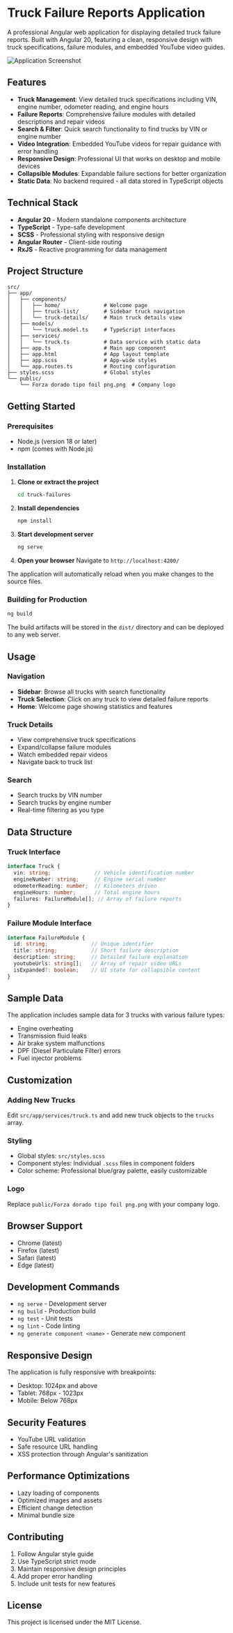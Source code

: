 # Truck Failure Reports Application

A professional Angular web application for displaying detailed truck failure reports. Built with Angular 20, featuring a clean, responsive design with truck specifications, failure modules, and embedded YouTube video guides.

![Application Screenshot](public/Forza%20dorado%20tipo%20foil%20png.png)

## Features

- **Truck Management**: View detailed truck specifications including VIN, engine number, odometer reading, and engine hours
- **Failure Reports**: Comprehensive failure modules with detailed descriptions and repair videos
- **Search & Filter**: Quick search functionality to find trucks by VIN or engine number
- **Video Integration**: Embedded YouTube videos for repair guidance with error handling
- **Responsive Design**: Professional UI that works on desktop and mobile devices
- **Collapsible Modules**: Expandable failure sections for better organization
- **Static Data**: No backend required - all data stored in TypeScript objects

## Technical Stack

- **Angular 20** - Modern standalone components architecture
- **TypeScript** - Type-safe development
- **SCSS** - Professional styling with responsive design
- **Angular Router** - Client-side routing
- **RxJS** - Reactive programming for data management

## Project Structure

```
src/
├── app/
│   ├── components/
│   │   ├── home/              # Welcome page
│   │   ├── truck-list/        # Sidebar truck navigation
│   │   └── truck-details/     # Main truck details view
│   ├── models/
│   │   └── truck.model.ts     # TypeScript interfaces
│   ├── services/
│   │   └── truck.ts           # Data service with static data
│   ├── app.ts                 # Main app component
│   ├── app.html               # App layout template
│   ├── app.scss               # App-wide styles
│   └── app.routes.ts          # Routing configuration
├── styles.scss                # Global styles
└── public/
    └── Forza dorado tipo foil png.png  # Company logo
```

## Getting Started

### Prerequisites

- Node.js (version 18 or later)
- npm (comes with Node.js)

### Installation

1. **Clone or extract the project**
   ```bash
   cd truck-failures
   ```

2. **Install dependencies**
   ```bash
   npm install
   ```

3. **Start development server**
   ```bash
   ng serve
   ```

4. **Open your browser**
   Navigate to `http://localhost:4200/`

The application will automatically reload when you make changes to the source files.

### Building for Production

```bash
ng build
```

The build artifacts will be stored in the `dist/` directory and can be deployed to any web server.

## Usage

### Navigation
- **Sidebar**: Browse all trucks with search functionality
- **Truck Selection**: Click on any truck to view detailed failure reports
- **Home**: Welcome page showing statistics and features

### Truck Details
- View comprehensive truck specifications
- Expand/collapse failure modules
- Watch embedded repair videos
- Navigate back to truck list

### Search
- Search trucks by VIN number
- Search trucks by engine number
- Real-time filtering as you type

## Data Structure

### Truck Interface
```typescript
interface Truck {
  vin: string;              // Vehicle identification number
  engineNumber: string;     // Engine serial number
  odometerReading: number;  // Kilometers driven
  engineHours: number;      // Total engine hours
  failures: FailureModule[]; // Array of failure reports
}
```

### Failure Module Interface
```typescript
interface FailureModule {
  id: string;              // Unique identifier
  title: string;           // Short failure description
  description: string;     // Detailed failure explanation
  youtubeUrls: string[];   // Array of repair video URLs
  isExpanded?: boolean;    // UI state for collapsible content
}
```

## Sample Data

The application includes sample data for 3 trucks with various failure types:
- Engine overheating
- Transmission fluid leaks
- Air brake system malfunctions
- DPF (Diesel Particulate Filter) errors
- Fuel injector problems

## Customization

### Adding New Trucks
Edit `src/app/services/truck.ts` and add new truck objects to the `trucks` array.

### Styling
- Global styles: `src/styles.scss`
- Component styles: Individual `.scss` files in component folders
- Color scheme: Professional blue/gray palette, easily customizable

### Logo
Replace `public/Forza dorado tipo foil png.png` with your company logo.

## Browser Support

- Chrome (latest)
- Firefox (latest)
- Safari (latest)
- Edge (latest)

## Development Commands

- `ng serve` - Development server
- `ng build` - Production build  
- `ng test` - Unit tests
- `ng lint` - Code linting
- `ng generate component <name>` - Generate new component

## Responsive Design

The application is fully responsive with breakpoints:
- Desktop: 1024px and above
- Tablet: 768px - 1023px
- Mobile: Below 768px

## Security Features

- YouTube URL validation
- Safe resource URL handling
- XSS protection through Angular's sanitization

## Performance Optimizations

- Lazy loading of components
- Optimized images and assets
- Efficient change detection
- Minimal bundle size

## Contributing

1. Follow Angular style guide
2. Use TypeScript strict mode
3. Maintain responsive design principles
4. Add proper error handling
5. Include unit tests for new features

## License

This project is licensed under the MIT License.